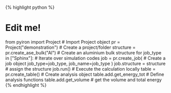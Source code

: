 {% highlight python %}
# Edit me!
from pyiron import Project  # Import Project object
pr = Project("demonstration")  # Create a project/folder
structure = pr.create_ase_bulk("Al")  # Create an aluminium bulk structure
for job_type in ["Sphinx"]:   # Iterate over simulation codes
   job = pr.create_job(  # Create a job object
       job_type=job_type,
       job_name=job_type
   )
   job.structure = structure  # assign the structure
   job.run()  # Execute the calculation locally
table = pr.create_table()  # Create analysis object
table.add.get_energy_tot  # Define analysis functions
table.add.get_volume  # get the volume and total energy
{% endhighlight %}